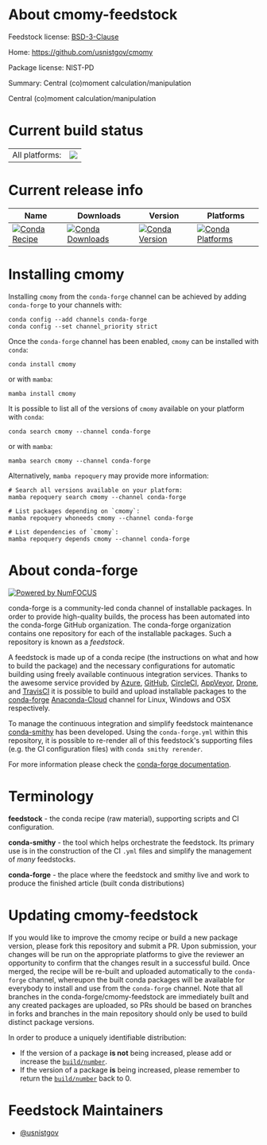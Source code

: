 About cmomy-feedstock
=====================

Feedstock license: [BSD-3-Clause](https://github.com/conda-forge/cmomy-feedstock/blob/main/LICENSE.txt)

Home: https://github.com/usnistgov/cmomy

Package license: NIST-PD

Summary: Central (co)moment calculation/manipulation

Central (co)moment calculation/manipulation


Current build status
====================


<table><tr><td>All platforms:</td>
    <td>
      <a href="https://dev.azure.com/conda-forge/feedstock-builds/_build/latest?definitionId=19391&branchName=main">
        <img src="https://dev.azure.com/conda-forge/feedstock-builds/_apis/build/status/cmomy-feedstock?branchName=main">
      </a>
    </td>
  </tr>
</table>

Current release info
====================

| Name | Downloads | Version | Platforms |
| --- | --- | --- | --- |
| [![Conda Recipe](https://img.shields.io/badge/recipe-cmomy-green.svg)](https://anaconda.org/conda-forge/cmomy) | [![Conda Downloads](https://img.shields.io/conda/dn/conda-forge/cmomy.svg)](https://anaconda.org/conda-forge/cmomy) | [![Conda Version](https://img.shields.io/conda/vn/conda-forge/cmomy.svg)](https://anaconda.org/conda-forge/cmomy) | [![Conda Platforms](https://img.shields.io/conda/pn/conda-forge/cmomy.svg)](https://anaconda.org/conda-forge/cmomy) |

Installing cmomy
================

Installing `cmomy` from the `conda-forge` channel can be achieved by adding `conda-forge` to your channels with:

```
conda config --add channels conda-forge
conda config --set channel_priority strict
```

Once the `conda-forge` channel has been enabled, `cmomy` can be installed with `conda`:

```
conda install cmomy
```

or with `mamba`:

```
mamba install cmomy
```

It is possible to list all of the versions of `cmomy` available on your platform with `conda`:

```
conda search cmomy --channel conda-forge
```

or with `mamba`:

```
mamba search cmomy --channel conda-forge
```

Alternatively, `mamba repoquery` may provide more information:

```
# Search all versions available on your platform:
mamba repoquery search cmomy --channel conda-forge

# List packages depending on `cmomy`:
mamba repoquery whoneeds cmomy --channel conda-forge

# List dependencies of `cmomy`:
mamba repoquery depends cmomy --channel conda-forge
```


About conda-forge
=================

[![Powered by
NumFOCUS](https://img.shields.io/badge/powered%20by-NumFOCUS-orange.svg?style=flat&colorA=E1523D&colorB=007D8A)](https://numfocus.org)

conda-forge is a community-led conda channel of installable packages.
In order to provide high-quality builds, the process has been automated into the
conda-forge GitHub organization. The conda-forge organization contains one repository
for each of the installable packages. Such a repository is known as a *feedstock*.

A feedstock is made up of a conda recipe (the instructions on what and how to build
the package) and the necessary configurations for automatic building using freely
available continuous integration services. Thanks to the awesome service provided by
[Azure](https://azure.microsoft.com/en-us/services/devops/), [GitHub](https://github.com/),
[CircleCI](https://circleci.com/), [AppVeyor](https://www.appveyor.com/),
[Drone](https://cloud.drone.io/welcome), and [TravisCI](https://travis-ci.com/)
it is possible to build and upload installable packages to the
[conda-forge](https://anaconda.org/conda-forge) [Anaconda-Cloud](https://anaconda.org/)
channel for Linux, Windows and OSX respectively.

To manage the continuous integration and simplify feedstock maintenance
[conda-smithy](https://github.com/conda-forge/conda-smithy) has been developed.
Using the ``conda-forge.yml`` within this repository, it is possible to re-render all of
this feedstock's supporting files (e.g. the CI configuration files) with ``conda smithy rerender``.

For more information please check the [conda-forge documentation](https://conda-forge.org/docs/).

Terminology
===========

**feedstock** - the conda recipe (raw material), supporting scripts and CI configuration.

**conda-smithy** - the tool which helps orchestrate the feedstock.
                   Its primary use is in the construction of the CI ``.yml`` files
                   and simplify the management of *many* feedstocks.

**conda-forge** - the place where the feedstock and smithy live and work to
                  produce the finished article (built conda distributions)


Updating cmomy-feedstock
========================

If you would like to improve the cmomy recipe or build a new
package version, please fork this repository and submit a PR. Upon submission,
your changes will be run on the appropriate platforms to give the reviewer an
opportunity to confirm that the changes result in a successful build. Once
merged, the recipe will be re-built and uploaded automatically to the
`conda-forge` channel, whereupon the built conda packages will be available for
everybody to install and use from the `conda-forge` channel.
Note that all branches in the conda-forge/cmomy-feedstock are
immediately built and any created packages are uploaded, so PRs should be based
on branches in forks and branches in the main repository should only be used to
build distinct package versions.

In order to produce a uniquely identifiable distribution:
 * If the version of a package **is not** being increased, please add or increase
   the [``build/number``](https://docs.conda.io/projects/conda-build/en/latest/resources/define-metadata.html#build-number-and-string).
 * If the version of a package **is** being increased, please remember to return
   the [``build/number``](https://docs.conda.io/projects/conda-build/en/latest/resources/define-metadata.html#build-number-and-string)
   back to 0.

Feedstock Maintainers
=====================

* [@usnistgov](https://github.com/usnistgov/)

